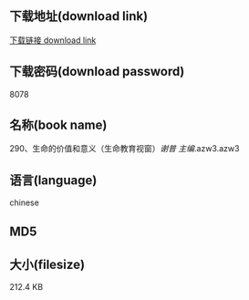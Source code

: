 ## 下载地址(download link)
[下载链接 download link](https://voluble-croquembouche-d321dc.netlify.app/?s=290%E3%80%81%E7%94%9F%E5%91%BD%E7%9A%84%E4%BB%B7%E5%80%BC%E5%92%8C%E6%84%8F%E4%B9%89%EF%BC%88%E7%94%9F%E5%91%BD%E6%95%99%E8%82%B2%E8%A7%86%E7%AA%97%EF%BC%89_%E8%B0%A2%E6%99%AE+%E4%B8%BB%E7%BC%96_.azw3)

## 下载密码(download password)
8078

## 名称(book name)
290、生命的价值和意义（生命教育视窗）_谢普 主编_.azw3.azw3

## 语言(language)
chinese

## MD5


## 大小(filesize)
212.4 KB
